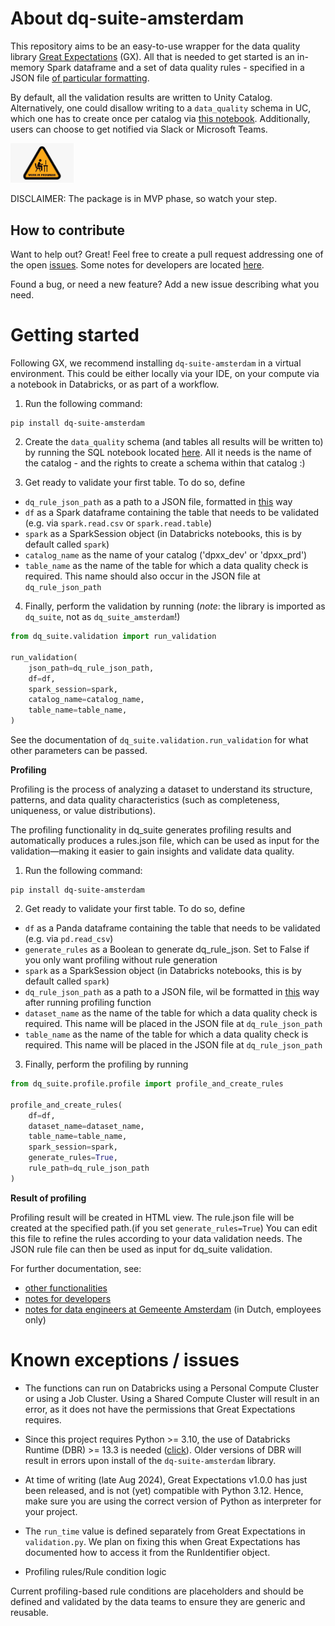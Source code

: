 # About dq-suite-amsterdam
This repository aims to be an easy-to-use wrapper for the data quality library [Great Expectations](https://github.com/great-expectations/great_expectations) (GX). All that is needed to get started is an in-memory Spark dataframe and a set of data quality rules - specified in a JSON file [of particular formatting](dq_rules_example.json). 

By default, all the validation results are written to Unity Catalog. Alternatively, one could disallow writing to a `data_quality` schema in UC, which one has to create once per catalog via [this notebook](scripts/data_quality_tables.sql). Additionally, users can choose to get notified via Slack or Microsoft Teams.

<img src="docs/wip_computer.jpg" width="20%" height="auto">

DISCLAIMER: The package is in MVP phase, so watch your step. 


## How to contribute
Want to help out? Great! Feel free to create a pull request addressing one of the open [issues](https://github.com/Amsterdam/dq-suite-amsterdam/issues). Some notes for developers are located [here](docs/Readme-dev.md).

Found a bug, or need a new feature? Add a new issue describing what you need. 


# Getting started
Following GX, we recommend installing `dq-suite-amsterdam` in a virtual environment. This could be either locally via your IDE, on your compute via a notebook in Databricks, or as part of a workflow. 

1. Run the following command:
```
pip install dq-suite-amsterdam
```

2. Create the `data_quality` schema (and tables all results will be written to) by running the SQL notebook located [here](scripts/data_quality_tables.sql). All it needs is the name of the catalog - and the rights to create a schema within that catalog :)


3. Get ready to validate your first table. To do so, define
- `dq_rule_json_path` as a path to a JSON file, formatted in [this](dq_rules_example.json) way
- `df` as a Spark dataframe containing the table that needs to be validated (e.g. via `spark.read.csv` or `spark.read.table`)
- `spark` as a SparkSession object (in Databricks notebooks, this is by default called `spark`)
- `catalog_name` as the name of your catalog ('dpxx_dev' or 'dpxx_prd')
- `table_name` as the name of the table for which a data quality check is required. This name should also occur in the JSON file at `dq_rule_json_path`



4. Finally, perform the validation by running (*note*: the library is imported as `dq_suite`, not as `dq_suite_amsterdam`!)

```python
from dq_suite.validation import run_validation

run_validation(
    json_path=dq_rule_json_path,
    df=df, 
    spark_session=spark,
    catalog_name=catalog_name,
    table_name=table_name,
)
```
See the documentation of `dq_suite.validation.run_validation` for what other parameters can be passed.


**Profiling**

Profiling is the process of analyzing a dataset to understand its structure, patterns, and data quality characteristics (such as completeness, uniqueness, or value distributions). 

The profiling functionality in dq_suite generates profiling results and automatically produces a rules.json file, which can be used as input for the validation—making it easier to gain insights and validate data quality.
1. Run the following command:
```
pip install dq-suite-amsterdam
```
2. Get ready to validate your first table. To do so, define
- `df` as a Panda dataframe containing the table that needs to be validated (e.g. via `pd.read_csv`)
- `generate_rules` as a Boolean to generate dq_rule_json. Set to False if you only want profiling without rule generation
- `spark` as a SparkSession object (in Databricks notebooks, this is by default called `spark`)
- `dq_rule_json_path` as a path to a JSON file, wil be formatted in [this](src/dq_suite/profile/dq_rules_example_from_profiling.json) way after running profiling function
- `dataset_name` as the name of the table for which a data quality check is required. This name will be placed in the JSON file at `dq_rule_json_path`
- `table_name` as the name of the table for which a data quality check is required. This name will be placed in the JSON file at `dq_rule_json_path`
3. Finally, perform the profiling by running 
```python
from dq_suite.profile.profile import profile_and_create_rules

profile_and_create_rules(
    df=df,
    dataset_name=dataset_name,
    table_name=table_name,
    spark_session=spark,
    generate_rules=True,
    rule_path=dq_rule_json_path
)
```

**Result of profiling**

Profiling result will be created in HTML view.
The rule.json file will be created at the specified path.(if you set `generate_rules=True`)
You can edit this file to refine the rules according to your data validation needs.
The JSON rule file can then be used as input for dq_suite validation.

For further documentation, see:
- [other functionalities](docs/Readme-other.md)
- [notes for developers](docs/Readme-dev.md)
- [notes for data engineers at Gemeente Amsterdam](https://dev.azure.com/CloudCompetenceCenter/Dataplatform%20en%20Data%20organisatie/_git/vakgroep_data_engineering?path=/docs/03_knowledge_bank/topics/data_quality/data_quality.md&_a=preview) (in Dutch, employees only)


# Known exceptions / issues
- The functions can run on Databricks using a Personal Compute Cluster or using a Job Cluster. 
Using a Shared Compute Cluster will result in an error, as it does not have the permissions that Great Expectations requires.

- Since this project requires Python >= 3.10, the use of Databricks Runtime (DBR) >= 13.3 is needed 
([click](https://docs.databricks.com/en/release-notes/runtime/13.3lts.html#system-environment)). 
Older versions of DBR will result in errors upon install of the `dq-suite-amsterdam` library.

- At time of writing (late Aug 2024), Great Expectations v1.0.0 has just been released, and is not (yet) compatible with Python 3.12. Hence, make sure you are using the correct version of Python as interpreter for your project.

- The `run_time` value is defined separately from Great Expectations in `validation.py`. We plan on fixing this when Great Expectations has documented how to access it from the RunIdentifier object.

- Profiling rules/Rule condition logic
 
Current profiling-based rule conditions are placeholders and should be defined and validated by the data teams to ensure they are generic and reusable.
